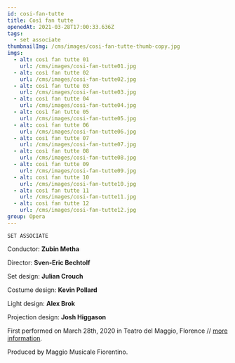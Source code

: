 ```yaml
---
id: cosi-fan-tutte
title: Così fan tutte
openedAt: 2021-03-28T17:00:33.636Z
tags:
  - set associate
thumbnailImg: /cms/images/cosi-fan-tutte-thumb-copy.jpg
imgs:
  - alt: così fan tutte 01
    url: /cms/images/cosi-fan-tutte01.jpg
  - alt: così fan tutte 02
    url: /cms/images/cosi-fan-tutte02.jpg
  - alt: così fan tutte 03
    url: /cms/images/cosi-fan-tutte03.jpg
  - alt: così fan tutte 04
    url: /cms/images/cosi-fan-tutte04.jpg
  - alt: così fan tutte 05
    url: /cms/images/cosi-fan-tutte05.jpg
  - alt: così fan tutte 06
    url: /cms/images/cosi-fan-tutte06.jpg
  - alt: così fan tutte 07
    url: /cms/images/cosi-fan-tutte07.jpg
  - alt: così fan tutte 08
    url: /cms/images/cosi-fan-tutte08.jpg
  - alt: così fan tutte 09
    url: /cms/images/cosi-fan-tutte09.jpg
  - alt: così fan tutte 10
    url: /cms/images/cosi-fan-tutte10.jpg
  - alt: così fan tutte 11
    url: /cms/images/cosi-fan-tutte11.jpg
  - alt: così fan tutte 12
    url: /cms/images/cosi-fan-tutte12.jpg
group: Opera
---
```

`SET ASSOCIATE`

Conductor: **Zubin Metha**

Director: **Sven-Eric Bechtolf**

Set design: **Julian Crouch**

Costume design: **Kevin Pollard** 

Light design: **Alex Brok**

Projection design: **Josh Higgason**

First performed on March 28th, 2020 in Teatro del Maggio, Florence // [more information](https://www.maggiofiorentino.com/en/events/24077/).

Produced by Maggio Musicale Fiorentino.
